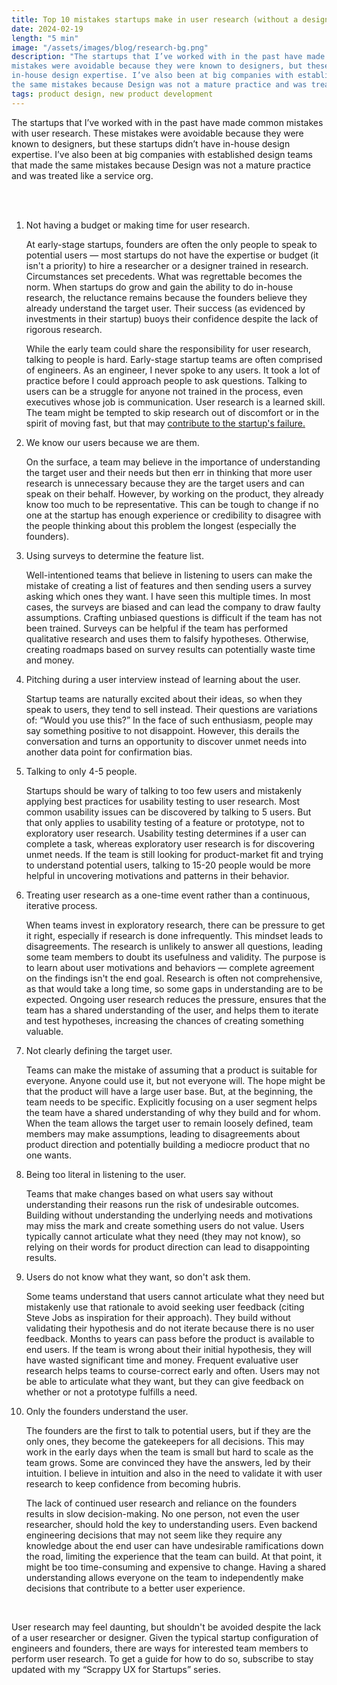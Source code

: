 ```yaml
---
title: Top 10 mistakes startups make in user research (without a designer)
date: 2024-02-19
length: "5 min"
image: "/assets/images/blog/research-bg.png"
description: "The startups that I’ve worked with in the past have made common mistakes with user research. These
mistakes were avoidable because they were known to designers, but these startups didn’t have
in-house design expertise. I’ve also been at big companies with established design teams that made
the same mistakes because Design was not a mature practice and was treated like a service org."
tags: product design, new product development
---
```


The startups that I’ve worked with in the past have made common mistakes with user research. These
mistakes were avoidable because they were known to designers, but these startups didn’t have
in-house design expertise. I’ve also been at big companies with established design teams that made
the same mistakes because Design was not a mature practice and was treated like a service org.

<br/><br/>

<ol>
  <li>
    <span class="fw-700">Not having a budget or making time for user research.</span>
    <p>
    At early-stage startups, founders are often the only people to speak to potential users — most
    startups do not have the expertise or budget (it isn't a priority) to hire a researcher or a
    designer trained in research. Circumstances set precedents. What was regrettable becomes the norm.
    When startups do grow and gain the ability to do in-house research, the reluctance remains
    because the founders believe they already understand the target user. Their success (as
    evidenced by investments in their startup) buoys their confidence despite the lack of rigorous research.
    </p>
    <p>
    While the early team could share the responsibility for user research, talking to people is
    hard. Early-stage startup teams are often comprised of engineers. As an engineer, I never spoke
    to any users. It took a lot of practice before I could approach people to ask questions. Talking
    to users can be a struggle for anyone not trained in the process, even executives whose job is 
    communication. User research is a learned skill. The team might be tempted to skip research out
    of discomfort or in the spirit of moving fast, but that may <a href="https://hbr.org/2021/05/why-start-ups-fail/">contribute to the startup's failure.</a>
    </p>
  </li>
  <li>
    <span class="fw-700">We know our users because we are them.</span>
    <p>
    On the surface, a team may believe in the importance of understanding the target user and their
    needs but then err in thinking that more user research is unnecessary because they are the
    target users and can speak on their behalf. However, by working on the product, they already
    know too much to be representative. This can be tough to change if no one at the startup has
    enough experience or credibility to disagree with the people thinking about this problem the
    longest (especially the founders).
    </p>
  </li>
  <li>
    <span class="fw-700">Using surveys to determine the feature list.</span>
    <p>
    Well-intentioned teams that believe in listening to users can make the mistake of creating a
    list of features and then sending users a survey asking which ones they want. I have seen this
    multiple times. In most cases, the surveys are biased and can lead the company to draw faulty
    assumptions. Crafting unbiased questions is difficult if the team has not been trained. Surveys
    can be helpful if the team has performed qualitative research and uses them to falsify
    hypotheses. Otherwise, creating roadmaps based on survey results can potentially waste time and
    money.
    </p>
  </li>
  <li>
    <span class="fw-700">Pitching during a user interview instead of learning about the user.</span>
    <p>
    Startup teams are naturally excited about their ideas, so when they speak to users, they tend to
    sell instead. Their questions are variations of: “Would you use this?” In the face of such
    enthusiasm, people may say something positive to not disappoint. However, this derails the
    conversation and turns an opportunity to discover unmet needs into another data point for
    confirmation bias.
    </p>
  </li>
  <li>
    <span class="fw-700">Talking to only 4-5 people.</span>
    <p>
    Startups should be wary of talking to too few users and mistakenly applying best practices for
    usability testing to user research. Most common usability issues can be discovered by talking to
    5 users. But that only applies to usability testing of a feature or prototype, not to
    exploratory user research. Usability testing determines if a user can complete a task, whereas
    exploratory user research is for discovering unmet needs. If the team is still looking for
    product-market fit and trying to understand potential users, talking to 15-20 people would be
    more helpful in uncovering motivations and patterns in their behavior.
    </p>
  </li>
  <li>
    <span class="fw-700">Treating user research as a one-time event rather than a continuous, iterative process.</span>
    <p>
    When teams invest in exploratory research, there can be pressure to get it right, especially if
    research is done infrequently. This mindset leads to disagreements. The research is unlikely to
    answer all questions, leading some team members to doubt its usefulness and validity. The
    purpose is to learn about user motivations and behaviors — complete agreement on the findings
    isn't the end goal. Research is often not comprehensive, as that would take a long time, so some
    gaps in understanding are to be expected. Ongoing user research reduces the pressure, ensures
    that the team has a shared understanding of the user, and helps them to iterate and test hypotheses,
    increasing the chances of creating something valuable. 
    </p>
  </li>
  <li>
    <span class="fw-700">Not clearly defining the target user.</span>
    <p>
    Teams can make the mistake of assuming that a product is suitable for everyone. Anyone could use
    it, but not everyone will. The hope might be that the product will have a large user base. But,
    at the beginning, the team needs to be specific. Explicitly focusing on a user segment helps the
    team have a shared understanding of why they build and for whom. When the team allows the target
    user to remain loosely defined, team members may make assumptions, leading to disagreements
    about product direction and potentially building a mediocre product that no one wants.
    </p>
  </li>
  <li>
    <span class="fw-700">Being too literal in listening to the user.</span>
    <p>
    Teams that make changes based on what users say without understanding their reasons run the risk
    of undesirable outcomes. Building without understanding the underlying needs and motivations may
    miss the mark and create something users do not value. Users typically cannot articulate what
    they need (they may not know), so relying on their words for product direction can lead to
    disappointing results.
    </p>
  </li>
  <li>
    <span class="fw-700">Users do not know what they want, so don't ask them.</span>
    <p>
    Some teams understand that users cannot articulate what they need but mistakenly use that
    rationale to avoid seeking user feedback (citing Steve Jobs as inspiration for their approach).
    They build without validating their hypothesis and do not iterate because there is no user
    feedback. Months to years can pass before the product is available to end users. If the team is
    wrong about their initial hypothesis, they will have wasted significant time and money. Frequent
    evaluative user research helps teams to course-correct early and often. Users may not be able to
    articulate what they want, but they can give feedback on whether or not a prototype fulfills a
    need.
    </p>
  </li>
  <li>
    <span class="fw-700">Only the founders understand the user.</span>
    <p>
    The founders are the first to talk to potential users, but if they are the only ones, they
    become the gatekeepers for all decisions. This may work in the early days when the team is
    small but hard to scale as the team grows. Some are convinced they have the answers, led by
    their intuition. I believe in intuition and also in the need to validate it with user research
    to keep confidence from becoming hubris.
    </p>
    <p>
    The lack of continued user research and reliance on the founders results in slow
    decision-making. No one person, not even the user researcher, should hold the key to
    understanding users. Even backend engineering decisions that may not seem like they require any
    knowledge about the end user can have undesirable ramifications down the road, limiting the experience
    that the team can build. At that point, it might be too time-consuming and expensive to change.
    Having a shared understanding allows everyone on the team to independently make decisions that
    contribute to a better user experience.
    </p>
    <br/>
  </li>
</ol>
<p>
User research may feel daunting, but shouldn't be avoided despite the lack of a user researcher or
designer. Given the typical startup configuration of engineers and founders, there are ways for
interested team members to perform user research. To get a guide for how to do so, subscribe to
stay updated with my “Scrappy UX for Startups” series.
</p>
